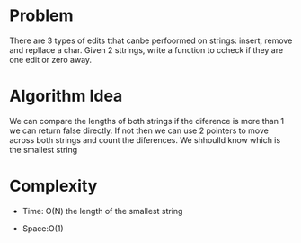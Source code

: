 # Problem

There are 3 types of edits tthat canbe perfoormed on strings: insert, remove and repllace a char. Given 2 sttrings, write a function to ccheck if they are one edit or zero away.

# Algorithm Idea

We can compare the lengths of both strings if the diference is more than 1 we can return false directly. If not then we can use 2 pointers to move across both strings and count the diferences. We shhoulld know which is the smallest string

# Complexity

- Time: O(N) the length of the smallest string

- Space:O(1)
